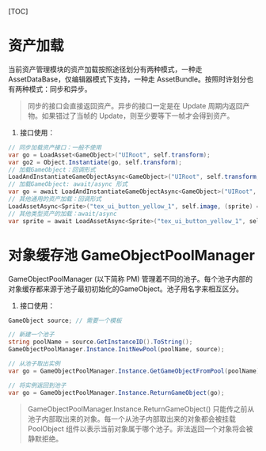 [TOC]

# 资产加载

当前资产管理模块的资产加载按照途径划分有两种模式，一种走 AssetDataBase，仅编辑器模式下支持，一种走 AssetBundle。按照时许划分也有两种模式：同步和异步。

> 同步的接口会直接返回资产。异步的接口一定是在 Update 周期内返回产物。如果错过了当帧的 Update，则至少要等下一帧才会得到资产。

1. 接口使用：
```c#
// 同步加载资产接口：一般不使用
var go = LoadAsset<GameObject>("UIRoot", self.transform);
var go2 = Object.Instantiate(go, self.transform);
// 加载GameObject：回调形式
LoadAndInstantiateGameObjectAsync<GameObject>("UIRoot", self.transform, (go)=>{});
// 加载GameObject: await/async 形式
var go = await LoadAndInstantiateGameObjectAsync<GameObject>("UIRoot", self.transform);
// 其他通用的资产加载：回调形式
LoadAssetAsync<Sprite>("tex_ui_button_yellow_1", self.image, (sprite) => {});
// 其他类型资产的加载：await/async
var sprite = await LoadAssetAsync<Sprite>("tex_ui_button_yellow_1", self.image);
```

# 对象缓存池 GameObjectPoolManager

GameObjectPoolManager (以下简称 PM) 管理着不同的池子。每个池子内部的对象缓存都来源于池子最初初始化的GameObject。池子用名字来相互区分。

1. 接口使用：
```c#
GameObject source; // 需要一个模板

// 新建一个池子
string poolName = source.GetInstanceID().ToString();
GameObjectPoolManager.Instance.InitNewPool(poolName, source);

// 从池子取出实例
var go = GameObjectPoolManager.Instance.GetGameObjectFromPool(poolName);

// 将实例返回到池子
var go = GameObjectPoolManager.Instance.ReturnGameObject(go);
```

> GameObjectPoolManager.Instance.ReturnGameObject() 只能传之前从池子内部取出来的对象。每一个从池子内部取出来的对象都会被挂载 PoolObject 组件以表示当前对象属于哪个池子。非法返回一个对象将会被静默拒绝。
